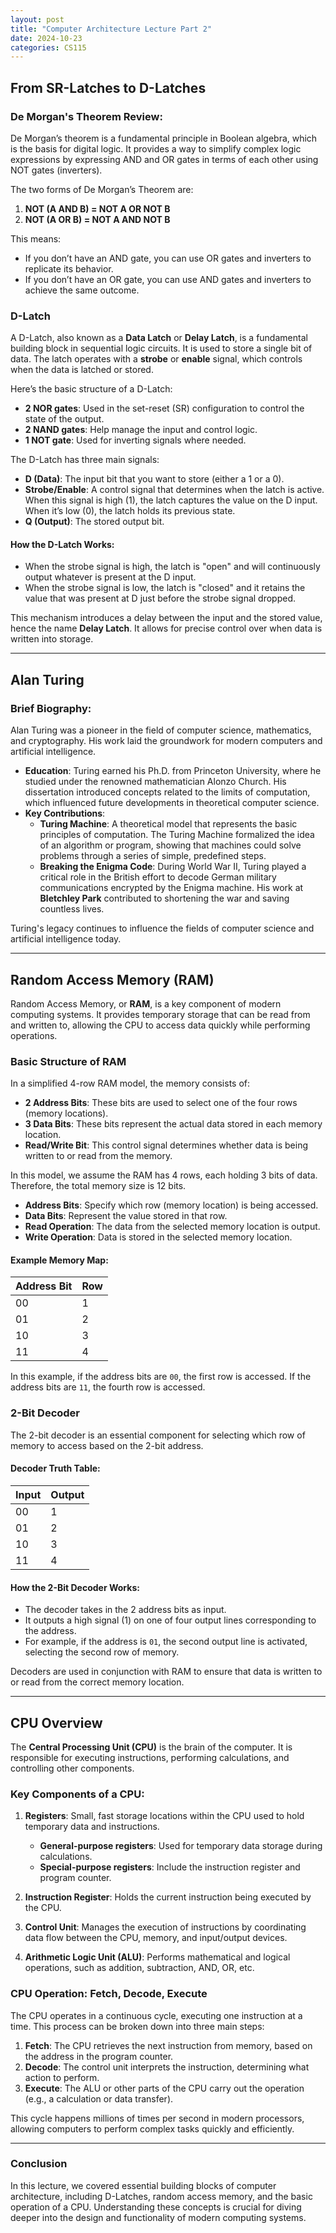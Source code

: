 ```yaml
---
layout: post
title: "Computer Architecture Lecture Part 2"
date: 2024-10-23
categories: CS115
---
```


## From SR-Latches to D-Latches

### De Morgan's Theorem Review:

De Morgan’s theorem is a fundamental principle in Boolean algebra, which is the basis for digital logic. It provides a way to simplify complex logic expressions by expressing AND and OR gates in terms of each other using NOT gates (inverters).

The two forms of De Morgan’s Theorem are:

1. **NOT (A AND B) = NOT A OR NOT B**
2. **NOT (A OR B) = NOT A AND NOT B**

This means:
- If you don’t have an AND gate, you can use OR gates and inverters to replicate its behavior.
- If you don’t have an OR gate, you can use AND gates and inverters to achieve the same outcome.

### D-Latch

A D-Latch, also known as a **Data Latch** or **Delay Latch**, is a fundamental building block in sequential logic circuits. It is used to store a single bit of data. The latch operates with a **strobe** or **enable** signal, which controls when the data is latched or stored.

Here’s the basic structure of a D-Latch:
- **2 NOR gates**: Used in the set-reset (SR) configuration to control the state of the output.
- **2 NAND gates**: Help manage the input and control logic.
- **1 NOT gate**: Used for inverting signals where needed.

The D-Latch has three main signals:
- **D (Data)**: The input bit that you want to store (either a 1 or a 0).
- **Strobe/Enable**: A control signal that determines when the latch is active. When this signal is high (1), the latch captures the value on the D input. When it’s low (0), the latch holds its previous state.
- **Q (Output)**: The stored output bit.

#### How the D-Latch Works:
- When the strobe signal is high, the latch is "open" and will continuously output whatever is present at the D input.
- When the strobe signal is low, the latch is "closed" and it retains the value that was present at D just before the strobe signal dropped.

This mechanism introduces a delay between the input and the stored value, hence the name **Delay Latch**. It allows for precise control over when data is written into storage.

---

## Alan Turing

### Brief Biography:

Alan Turing was a pioneer in the field of computer science, mathematics, and cryptography. His work laid the groundwork for modern computers and artificial intelligence.

- **Education**: Turing earned his Ph.D. from Princeton University, where he studied under the renowned mathematician Alonzo Church. His dissertation introduced concepts related to the limits of computation, which influenced future developments in theoretical computer science.
- **Key Contributions**:
  - **Turing Machine**: A theoretical model that represents the basic principles of computation. The Turing Machine formalized the idea of an algorithm or program, showing that machines could solve problems through a series of simple, predefined steps.
  - **Breaking the Enigma Code**: During World War II, Turing played a critical role in the British effort to decode German military communications encrypted by the Enigma machine. His work at **Bletchley Park** contributed to shortening the war and saving countless lives.

Turing's legacy continues to influence the fields of computer science and artificial intelligence today.

---

## Random Access Memory (RAM)

Random Access Memory, or **RAM**, is a key component of modern computing systems. It provides temporary storage that can be read from and written to, allowing the CPU to access data quickly while performing operations.

### Basic Structure of RAM

In a simplified 4-row RAM model, the memory consists of:
- **2 Address Bits**: These bits are used to select one of the four rows (memory locations).
- **3 Data Bits**: These bits represent the actual data stored in each memory location.
- **Read/Write Bit**: This control signal determines whether data is being written to or read from the memory.

In this model, we assume the RAM has 4 rows, each holding 3 bits of data. Therefore, the total memory size is 12 bits.

- **Address Bits**: Specify which row (memory location) is being accessed.
- **Data Bits**: Represent the value stored in that row.
- **Read Operation**: The data from the selected memory location is output.
- **Write Operation**: Data is stored in the selected memory location.

#### Example Memory Map:

| Address Bit | Row  |
|-------------|------|
| 00          | 1    |
| 01          | 2    |
| 10          | 3    |
| 11          | 4    |

In this example, if the address bits are `00`, the first row is accessed. If the address bits are `11`, the fourth row is accessed.

### 2-Bit Decoder

The 2-bit decoder is an essential component for selecting which row of memory to access based on the 2-bit address.

#### Decoder Truth Table:

| Input | Output |
|-------|--------|
| 00    | 1      |
| 01    | 2      |
| 10    | 3      |
| 11    | 4      |

#### How the 2-Bit Decoder Works:

- The decoder takes in the 2 address bits as input.
- It outputs a high signal (1) on one of four output lines corresponding to the address.
- For example, if the address is `01`, the second output line is activated, selecting the second row of memory.

Decoders are used in conjunction with RAM to ensure that data is written to or read from the correct memory location.

---

## CPU Overview

The **Central Processing Unit (CPU)** is the brain of the computer. It is responsible for executing instructions, performing calculations, and controlling other components.

### Key Components of a CPU:

1. **Registers**: Small, fast storage locations within the CPU used to hold temporary data and instructions.
   - **General-purpose registers**: Used for temporary data storage during calculations.
   - **Special-purpose registers**: Include the instruction register and program counter.

2. **Instruction Register**: Holds the current instruction being executed by the CPU.

3. **Control Unit**: Manages the execution of instructions by coordinating data flow between the CPU, memory, and input/output devices.

4. **Arithmetic Logic Unit (ALU)**: Performs mathematical and logical operations, such as addition, subtraction, AND, OR, etc.

### CPU Operation: Fetch, Decode, Execute

The CPU operates in a continuous cycle, executing one instruction at a time. This process can be broken down into three main steps:

1. **Fetch**: The CPU retrieves the next instruction from memory, based on the address in the program counter.
2. **Decode**: The control unit interprets the instruction, determining what action to perform.
3. **Execute**: The ALU or other parts of the CPU carry out the operation (e.g., a calculation or data transfer).

This cycle happens millions of times per second in modern processors, allowing computers to perform complex tasks quickly and efficiently.

---

### Conclusion

In this lecture, we covered essential building blocks of computer architecture, including D-Latches, random access memory, and the basic operation of a CPU. Understanding these concepts is crucial for diving deeper into the design and functionality of modern computing systems.
